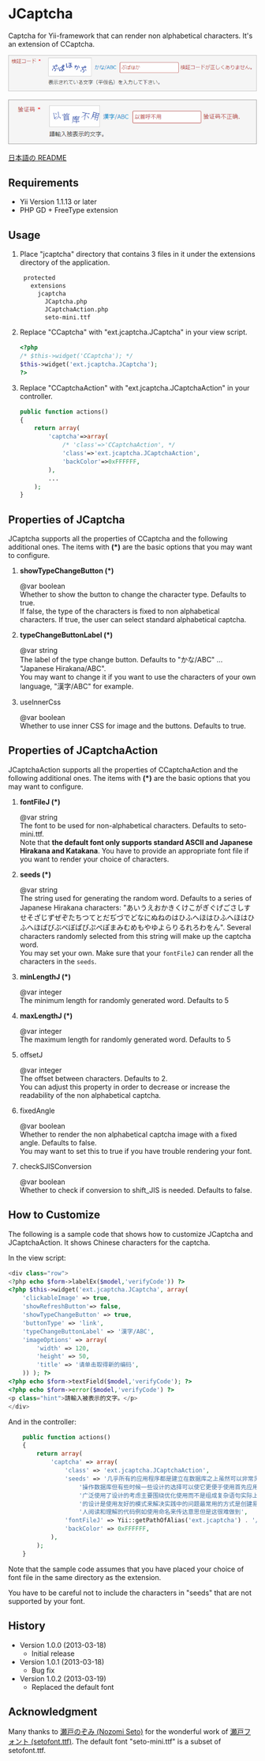 JCaptcha
========

Captcha for Yii-framework that can render non alphabetical characters. It's an extension of CCaptcha.

![JCaptcha in Action](docs/jcaptcha.png "JCaptcha in Action")

![JCaptcha using Chinese characters](docs/jcaptcha-c.png "JCaptcha using Chinese characters")

[日本語の README](README-ja.md)

Requirements
------------
+ Yii Version 1.1.13 or later
+ PHP GD + FreeType extension

Usage
-----
1. Place "jcaptcha" directory that contains 3 files in it under the extensions directory of the application.

		protected
		  extensions
		    jcaptcha
		      JCaptcha.php
		      JCaptchaAction.php
		      seto-mini.ttf

2. Replace "CCaptcha" with "ext.jcaptcha.JCaptcha" in your view script.

	```php
	<?php
	/* $this->widget('CCaptcha'); */
	$this->widget('ext.jcaptcha.JCaptcha');
	?>
	```

3. Replace "CCaptchaAction" with "ext.jcaptcha.JCaptchaAction" in your controller.

	```php
	public function actions()
	{
		return array(
			'captcha'=>array(
				/* 'class'=>'CCaptchaAction', */
				'class'=>'ext.jcaptcha.JCaptchaAction',
				'backColor'=>0xFFFFFF,
			),
			...
		);
	}
	```

Properties of JCaptcha
----------------------
JCaptcha supports all the properties of CCaptcha and the following additional ones.
The items with **(*)** are the basic options that you may want to configure.

1. **showTypeChangeButton (*)**

	@var boolean  
	Whether to show the button to change the character type. Defaults to true.  
	If false, the type of the characters is fixed to non alphabetical characters.
	If true, the user can select standard alphabetical captcha.

2. **typeChangeButtonLabel (*)**

	@var string  
	The label of the type change button. Defaults to "かな/ABC" ... "Japanese Hirakana/ABC".  
	You may want to change it if you want to use the characters of your own language, "漢字/ABC" for example.

3. useInnerCss

	@var boolean  
	Whether to use inner CSS for image and the buttons.	Defaults to true.

Properties of JCaptchaAction
----------------------------
JCaptchaAction supports all the properties of CCaptchaAction and the following additional ones.
The items with **(*)** are the basic options that you may want to configure.

1. **fontFileJ (*)**

	@var string  
	The font to be used for non-alphabetical characters. Defaults to seto-mini.ttf.  
	Note that **the default font only supports standard ASCII and Japanese Hirakana and Katakana**.
	You have to provide an appropriate font file if you want to render your choice of characters.

2. **seeds (*)**

	@var string  
	The string used for generating the random word. Defaults to a series of Japanese Hirakana characters: "あいうえおかきくけこがぎぐげごさしすせそざじずぜぞたちつてとだぢづでどなにぬねのはひふへほはひふへほはひふへほばびぶべぼぱぴぷぺぽまみむめもやゆよらりるれろわをん". Several characters randomly selected from this string will make up the captcha word.  
	You may set your own. Make sure that your `fontFileJ` can render all the characters in the `seeds`.

3. **minLengthJ (*)**

	@var integer  
	The minimum length for randomly generated word.	Defaults to 5

4. **maxLengthJ (*)**

	@var integer  
	The maximum length for randomly generated word.	Defaults to 5

5. offsetJ

	@var integer  
	The offset between characters. Defaults to 2.  
	You can adjust this property in order to decrease or increase the readability of the non alphabetical captcha.

6. fixedAngle

	@var boolean  
	Whether to render the non alphabetical captcha image with a fixed angle. Defaults to false.  
	You may want to set this to true if you have trouble rendering your font.

7. checkSJISConversion

	@var boolean  
	Whether to check if conversion to shift_JIS is needed. Defaults to false.

How to Customize
----------------

The following is a sample code that shows how to customize JCaptcha and JCaptchaAction.
It shows Chinese characters for the captcha.

In the view script:

```php
<div class="row">
<?php echo $form->labelEx($model,'verifyCode')) ?>
<?php $this->widget('ext.jcaptcha.JCaptcha', array(
	'clickableImage' => true,
	'showRefreshButton'=> false,
	'showTypeChangeButton' => true,
	'buttonType' => 'link',
	'typeChangeButtonLabel' => '漢字/ABC',
	'imageOptions' => array(
		'width' => 120,
		'height' => 50,
		'title' => '请单击取得新的编码',
	)) ); ?>
<?php echo $form->textField($model,'verifyCode'); ?>
<?php echo $form->error($model,'verifyCode') ?>
<p class="hint">請輸入被表示的文字。</p>
</div>
```

And in the controller:

```php
	public function actions()
	{
		return array(
			'captcha' => array(
				'class' => 'ext.jcaptcha.JCaptchaAction',
				'seeds' => '几乎所有的应用程序都是建立在数据库之上虽然可以非常灵活的' .
					'操作数据库但有些时候一些设计的选择可以使它更便于使用首先应用程序' .
					'广泛使用了设计的考虑主要围绕优化使用而不是组成复杂语句实际上大多' .
					'的设计是使用友好的模式来解决实践中的问题最常用的方式是创建易于被' .
					'人阅读和理解的代码例如使用命名来传达意思但是这很难做到',
				'fontFileJ' => Yii::getPathOfAlias('ext.jcaptcha') . '/gbsn00lp.ttf',
				'backColor' => 0xFFFFFF,
			),
		);
	}

```

Note that the sample code assumes that you have placed your choice of font file in the same directory as the extension.

You have to be careful not to include the characters in "seeds" that are not supported by your font.

History
-------

+ Version 1.0.0 (2013-03-18)
	+ Initial release
+ Version 1.0.1 (2013-03-18)
	+ Bug fix
+ Version 1.0.2 (2013-03-19)
	+ Replaced the default font

Acknowledgment
--------------
Many thanks to [瀬戸のぞみ (Nozomi Seto)](http://nonty.net/about/) for the wonderful work of [瀬戸フォント (setofont.ttf)](http://nonty.net/item/font/setofont.php). The default font "seto-mini.ttf" is a subset of setofont.ttf.

